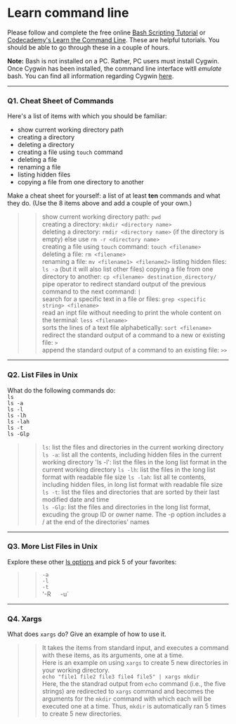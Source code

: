 # Learn command line

Please follow and complete the free online [Bash Scripting Tutorial](https://ryanstutorials.net/bash-scripting-tutorial/) or [Codecademy's Learn the Command Line](https://www.codecademy.com/learn/learn-the-command-line). These are helpful tutorials. You should be able to go through these in a couple of hours.

**Note:** Bash is not installed on a PC. Rather, PC users must install Cygwin. Once Cygwin has been installed, the command line interface witll _emulate_ bash. You can find all information regarding Cygwin [here](https://www.cygwin.com/).

---

### Q1.  Cheat Sheet of Commands  

Here's a list of items with which you should be familiar:  
* show current working directory path
* creating a directory
* deleting a directory
* creating a file using `touch` command
* deleting a file
* renaming a file
* listing hidden files
* copying a file from one directory to another

Make a cheat sheet for yourself: a list of at least **ten** commands and what they do.  (Use the 8 items above and add a couple of your own.)  

> > show current working directory path: `pwd`  
> > creating a directory: `mkdir <directory name>`  
> > deleting a directory: `rmdir <directory name>` (if the  directory is empty) else use `rm -r <directory name>`   
> > creating a file using `touch` command: `touch <filename>`  
> > deleting a file: `rm <filename>`   
> > renaming a file: `mv <filename1> <filename2>`
> > listing hidden files: `ls -a` (but it will also list other files)
> > copying a file from one directory to another: `cp <filename> destination_directory/`
> > pipe operator to redirect standard output of the previous command to the next command: `|`  
> > search for a specific text in a file or files: `grep <specific string> <filename>`    
> > read an inpt file without needing to print the whole content on the terminal: `less <filename>`  
> > sorts the lines of a text file alphabetically: `sort <filename>`  
> > redirect the standard output of a command to a new or existing file: `>`   
> > append the standard output of a command to an existing file: `>>`  

---

### Q2.  List Files in Unix   

What do the following commands do:  
`ls`  
`ls -a`  
`ls -l`  
`ls -lh`  
`ls -lah`  
`ls -t`  
`ls -Glp`  

> > `ls`: list the files and directories in the current working directory  
> > `ls -a`: list all the contents, including hidden files in the current working directory
> > 'ls -l': list the files in the long list format in the current working directory
> > `ls -lh`: list the files in the long list format with readable file size
> > `ls -lah`: list all te contents, including hidden files, in long list format with readable file size  
> > `ls -t`: list the files and directories that are sorted by their last modified date and time  
> > `ls -Glp`: list the files and directories in the long list format, excuding the group ID or owner name. The -p option includes a / at the end of the directories' names   

---

### Q3.  More List Files in Unix  

Explore these other [ls options](http://www.techonthenet.com/unix/basic/ls.php) and pick 5 of your favorites:

> >  `-a`  
> > `-l`  
> > `-t`  
> > '-R`  
> > `-u`  

---

### Q4.  Xargs   

What does `xargs` do? Give an example of how to use it.

> > It takes the items from standard input, and executes a command with these items, as its arguments, one at a time.  
> > Here is an example on using `xargs` to create 5 new directories in your working directory.  
> >       `echo "file1 file2 file3 file4 file5" | xargs mkdir`  
> > Here, the the standrad output from `echo` command (i.e., the five strings) are redirected to `xargs` command and becomes the arguments for the `mkdir` command with which each will be executed one at a time. Thus, `mkdir` is automatically ran 5 times to create 5 new directories.  
        


 


